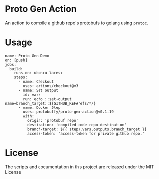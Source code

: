 # Proto Gen Action 
An action to compile a github repo's protobufs to golang using `protoc`. 

# Usage

```
name: Proto Gen Demo
on: [push]
jobs:
  build:
    runs-on: ubuntu-latest
    steps:
      - name: Checkout
        uses: actions/checkout@v3
      - name: Set output
        id: vars
        run: echo ::set-output name=branch_target::${GITHUB_REF#refs/*/}
      - name: Docker Step
        uses: protobuffy/proto-gen-action@v0.1.19
        with:
          origin: 'protobuf repo'
          destination: 'compiled code repo destination'
          branch-target: ${{ steps.vars.outputs.branch_target }}
          access-token: 'access-token for private github repo.'
```

# License
The scripts and documentation in this project are released under the MIT License
